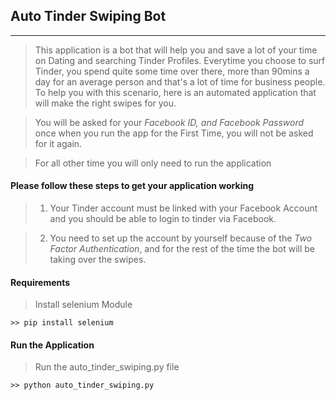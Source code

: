 ## Auto Tinder Swiping Bot
***

> This application is a bot that will help you and save a lot of your time on Dating and searching Tinder Profiles. Everytime you choose to surf Tinder, you spend quite some time over there, more than 90mins a day for an average person and that's a lot of time for business people. To help you with this scenario, here is an automated application that will make the right swipes for you.

> You will be asked for your *Facebook ID, and Facebook Password* once when you run the app for the First Time, you will not be asked for it again.

> For all other time you will only need to run the application


#### Please follow these steps to get your application working
> 1. Your Tinder account must be linked with your Facebook Account and you should be able to login to tinder via Facebook.

> 2. You need to set up the account by yourself because of the *Two Factor Authentication*, and for the rest of the time the bot will be taking over the swipes.

#### Requirements
> Install selenium Module

```
>> pip install selenium
```

#### Run the Application
> Run the auto_tinder_swiping.py file 
```
>> python auto_tinder_swiping.py

```